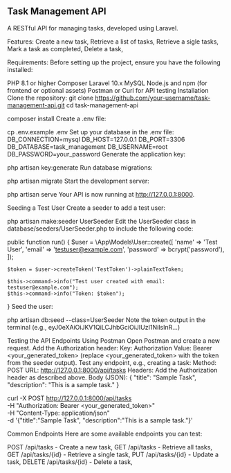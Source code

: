 Task Management API
-------------------
A RESTful API for managing tasks, developed using Laravel.

Features:
Create a new task,
Retrieve a list of tasks,
Retrieve a sigle tasks,
Mark a task as completed,
Delete a task,

Requirements:
Before setting up the project, ensure you have the following installed:

PHP 8.1 or higher
Composer
Laravel 10.x
MySQL
Node.js and npm (for frontend or optional assets)
Postman or Curl for API testing
Installation
Clone the repository:
git clone https://github.com/your-username/task-management-api.git
cd task-management-api

composer install
Create a .env file:

cp .env.example .env
Set up your database in the .env file:
DB_CONNECTION=mysql
DB_HOST=127.0.0.1
DB_PORT=3306
DB_DATABASE=task_management
DB_USERNAME=root
DB_PASSWORD=your_password
Generate the application key:

php artisan key:generate
Run database migrations:

php artisan migrate
Start the development server:

php artisan serve
Your API is now running at http://127.0.0.1:8000.

Seeding a Test User
Create a seeder to add a test user:

php artisan make:seeder UserSeeder
Edit the UserSeeder class in database/seeders/UserSeeder.php to include the following code:

public function run()
{
    $user = \App\Models\User::create([
        'name' => 'Test User',
        'email' => 'testuser@example.com',
        'password' => bcrypt('password'),
    ]);

    $token = $user->createToken('TestToken')->plainTextToken;

    $this->command->info("Test user created with email: testuser@example.com");
    $this->command->info("Token: $token");
}
Seed the user:

php artisan db:seed --class=UserSeeder
Note the token output in the terminal (e.g., eyJ0eXAiOiJKV1QiLCJhbGciOiJIUzI1NiIsInR...)

Testing the API Endpoints
Using Postman
Open Postman and create a new request.
Add the Authorization header:
Key: Authorization
Value: Bearer <your_generated_token> (replace <your_generated_token> with the token from the seeder output).
Test any endpoint, e.g., creating a task:
Method: POST
URL: http://127.0.0.1:8000/api/tasks
Headers: Add the Authorization header as described above.
Body (JSON): {
    "title": "Sample Task",
    "description": "This is a sample task."
}

curl -X POST http://127.0.0.1:8000/api/tasks \
-H "Authorization: Bearer <your_generated_token>" \
-H "Content-Type: application/json" \
-d '{"title":"Sample Task", "description":"This is a sample task."}'

Common Endpoints
Here are some available endpoints you can test:

POST /api/tasks - Create a new task,
GET /api/tasks - Retrieve all tasks,
GET /api/tasks/{id} - Retrieve a single task,
PUT /api/tasks/{id} - Update a task,
DELETE /api/tasks/{id} - Delete a task,
